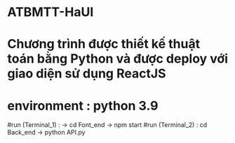 # ATBMTT-HaUI
# Chương trình được thiết kế thuật toán bằng Python và được deploy với giao diện sử dụng ReactJS
# environment : python 3.9
#run (Terminal_1) : -> cd Font_end -> npm start
#run (Terminal_2) : cd Back_end -> python API.py 
